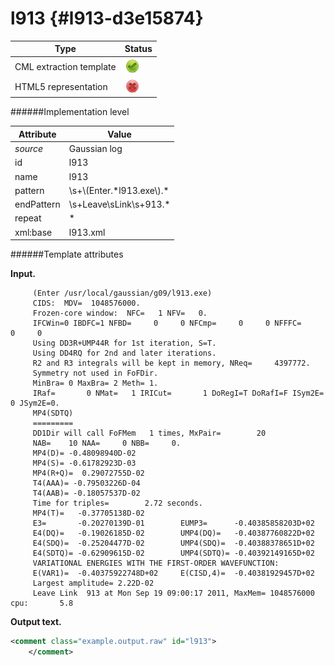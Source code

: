 # l913 {#l913-d3e15874}


| Type                                                                                                                                                | Status                                                                                                                                              |
|----|----|
| CML extraction template                                                                                                                             | ![](/imgs/Total.png)                                                                                                                                |
| HTML5 representation                                                                                                                                | ![](/imgs/None.png)                                                                                                                                 |

######Implementation level

| Attribute                                                                                                                                           | Value                                                                                                                                               |
|----|----|
| *source*                                                                                                                                            | Gaussian log                                                                                                                                        |
| id                                                                                                                                                  | l913                                                                                                                                                |
| name                                                                                                                                                | l913                                                                                                                                                |
| pattern                                                                                                                                             | \\s+\\(Enter.\*l913.exe\\).\*                                                                                                                       |
| endPattern                                                                                                                                          | \\s+Leave\\sLink\\s+913.\*                                                                                                                          |
| repeat                                                                                                                                              | \*                                                                                                                                                  |
| xml:base                                                                                                                                            | l913.xml                                                                                                                                            |

######Template attributes

**Input.**

         (Enter /usr/local/gaussian/g09/l913.exe)
         CIDS:  MDV=  1048576000.
         Frozen-core window:  NFC=   1 NFV=   0.
         IFCWin=0 IBDFC=1 NFBD=     0     0 NFCmp=     0     0 NFFFC=     0     0
         Using DD3R+UMP44R for 1st iteration, S=T.
         Using DD4RQ for 2nd and later iterations.
         R2 and R3 integrals will be kept in memory, NReq=     4397772.
         Symmetry not used in FoFDir.
         MinBra= 0 MaxBra= 2 Meth= 1.
         IRaf=       0 NMat=   1 IRICut=       1 DoRegI=T DoRafI=F ISym2E= 0 JSym2E=0.
         MP4(SDTQ)
         =========
         DD1Dir will call FoFMem   1 times, MxPair=        20
         NAB=    10 NAA=     0 NBB=     0.
         MP4(D)= -0.48098940D-02
         MP4(S)= -0.61782923D-03
         MP4(R+Q)=  0.29072755D-02
         T4(AAA)= -0.79503226D-04
         T4(AAB)= -0.18057537D-02
         Time for triples=        2.72 seconds.
         MP4(T)=   -0.37705138D-02
         E3=       -0.20270139D-01        EUMP3=      -0.40385858203D+02
         E4(DQ)=   -0.19026185D-02        UMP4(DQ)=   -0.40387760822D+02
         E4(SDQ)=  -0.25204477D-02        UMP4(SDQ)=  -0.40388378651D+02
         E4(SDTQ)= -0.62909615D-02        UMP4(SDTQ)= -0.40392149165D+02
         VARIATIONAL ENERGIES WITH THE FIRST-ORDER WAVEFUNCTION:
         E(VAR1)=  -0.40375922748D+02     E(CISD,4)=  -0.40381929457D+02
         Largest amplitude= 2.22D-02
         Leave Link  913 at Mon Sep 19 09:00:17 2011, MaxMem= 1048576000 cpu:       5.8 
        

**Output text.**

```xml
<comment class="example.output.raw" id="l913">    
    </comment>
```

